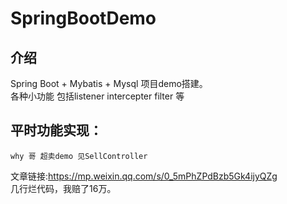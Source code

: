 # SpringBootDemo

## 介绍
Spring Boot + Mybatis + Mysql 项目demo搭建。<br />
各种小功能 包括listener intercepter filter 等<br />
##  平时功能实现：
    why 哥 超卖demo 见SellController
文章链接:https://mp.weixin.qq.com/s/0_5mPhZPdBzb5Gk4ijyQZg<br />
几行烂代码，我赔了16万。<br />
